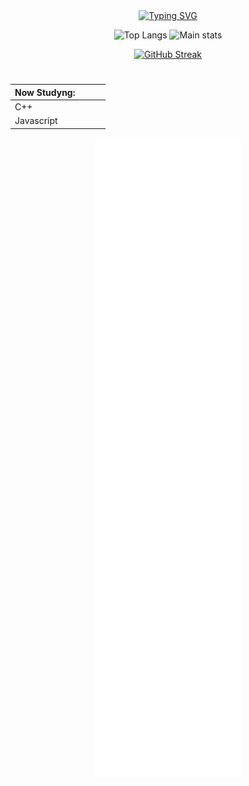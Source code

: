 <link href='https://unpkg.com/boxicons@2.1.4/css/boxicons.min.css' rel='stylesheet'>
<div align="center">
<a href="https://git.io/typing-svg"><img src="https://readme-typing-svg.demolab.com?font=&weight=300&size=33&pause=1000&color=F7BE26&center=true&vCenter=true&random=false&width=435&lines=Hello+World;Ol%C3%A1+Mundo;Hola+Mundo;%D0%9F%D1%80%D0%B8%D0%B2%D0%B5%D1%82%2C+%D0%BC%D0%B8%D1%80;%D9%85%D8%B1%D8%AD%D8%A8%D8%A7+%D8%A8%D8%A7%D9%84%D8%B9%D8%A7%D9%84%D9%85;%E4%BD%A0%E5%A5%BD%E4%B8%96%E7%95%8C;%CE%93%CE%B5%CE%B9%CE%AC+%CF%83%CE%BF%CF%85+%CE%9A%CF%8C%CF%83%CE%BC%CE%B5;%E3%81%93%E3%82%93%E3%81%AB%E3%81%A1%E3%81%AF%E4%B8%96%E7%95%8C" alt="Typing SVG" /></a>

![Top Langs](https://github-readme-stats.vercel.app/api/top-langs/?username=Guilherme-silva-teixeira&layout=compact&theme=gruvbox&hide_border=true&langs_count=8&bg_color=00000000)
![Main stats](https://github-readme-stats.vercel.app/api?username=Guilherme-silva-teixeira&show_icons=true&bg_color=00000000&hide_border=true&theme=gruvbox)

<a href="https://git.io/streak-stats"><img src="https://streak-stats.demolab.com?user=Guilherme-silva-teixeira&theme=gruvbox-duo&hide_border=true&card_width=877&bg_color=00000000" alt="GitHub Streak"/></a>

#

<div>
<div align="right">

<!--  ![Top Langs](https://github-readme-stats.vercel.app/api/top-langs/?username=Guilherme-silva-teixeira&layout=compact&theme=gruvbox&hide_border=true&langs_count=8&bg_color=00000000)
  -->
  

</div>

   <table>
      <thead><tr>
        <th>Now Studyng:</th>
        <th></th>
        <th></th>
        <th></th>
      </tr>
      </thead>
    <tbody>
       <tr>
         <td>C++</td>
         <td></td>
         <td></td>
         <td></td>
       </tr>
       <tr>
         <td>Javascript</td>
         <td></td>
         <td></td>
         <td></td>
      </tr>
    </tbody>
   </table>

<div align="center">
  
  ![Metrics](./github-metrics.svg)

</div>


</div>
<!--
error
<div align="center">
  <img height="177px" src="/img/bezier.png">
  &emsp;
  <img height="177px" src="/img/bezier.png">
</div>
<div align="center">
  <img height="177px" src="/img/bezier.png">
  &emsp;
  <img height="177px" src="/img/bezier.png">
</div>
-->
<!--<div align="center">
  <img src="https://readme-typing-svg.demolab.com?font=&weight=300&size=27&pause=1000&color=F7BE26&center=true&vCenter=true&random=false&width=435&lines=More:" alt="Typing SVG" /></a>
  </div>
  <div align="left" id="flex-box"><!--main box
    <div><!--left
    <div>
<br>
      <div align="left">
  <div color="yellow">&emsp;&emsp;&emsp;<a href="https://www.sololearn.com/pt/profile/31040219"><img src="/img/book-alt-regular-24.png"/><img src="/img/Sololearn.png"/></a></div>
  <br>
    <br>
    <div>&emsp;&emsp;&emsp;<a href="https://www.youtube.com/channel/UCWOBgxQx8JG5lKHXLPi3NXQ"><img src="/img/icons8-youtube-gaming-24.png"/><img src="/img/ytGaming.png"/></a></div>
  <br>
    <br>
   <div> &emsp;&emsp;&emsp;<a href="https://www.duolingo.com/profile/xX_Guilherme_Xx"><img src="/img/icons8-logotipo-duolingo-24.png"><img src="/img/duolingo.png"/></a></div>
  <br>
    <br>
  <div>&emsp;&emsp;&emsp;<a href="https://www.linkedin.com/in/guilherme-teixeira-858478304/"><img src="/img/linkedin-logo-24.png"/><img src="/img/linkedin.png"/></a></div>
  <br>
        </div>
      </div>
</div>
    
  <div align="center">
    <p>
    </p>
    <img src="https://img.shields.io/github/watchers/guilherme-silva-teixeira/guilherme-silva-teixeira.svg"/>
    <img src="https://img.shields.io/github/stars/guilherme-silva-teixeira/guilherme-silva-teixeira.svg"/>
    <img src="https://img.shields.io/github/forks/guilherme-silva-teixeira/guilherme-silva-teixeira.svg"/>
    <br>
    <br>
      <img src="https://img.shields.io/github/followers/guilherme-silva-teixeira.svg?style=social&label=Follow&maxAge=2592000"/>
    </div>
  </div>

